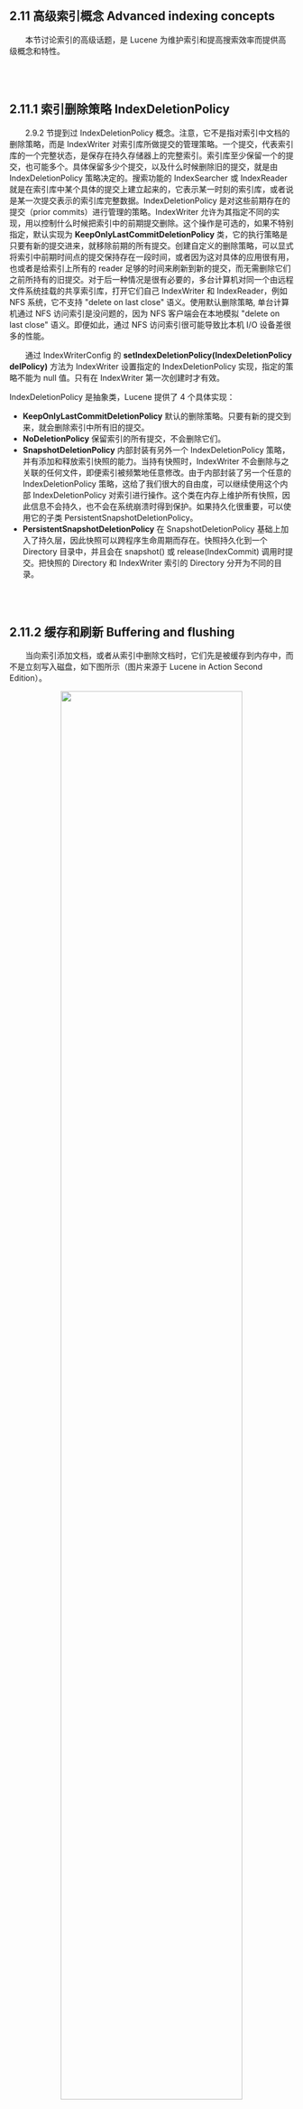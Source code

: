 ## 2.11 高级索引概念 Advanced indexing concepts ##

&emsp;&emsp;本节讨论索引的高级话题，是 Lucene 为维护索引和提高搜索效率而提供高级概念和特性。



<br/><br/>
<a id="1"></a>
## 2.11.1 索引删除策略 IndexDeletionPolicy ##

&emsp;&emsp;2.9.2 节提到过 IndexDeletionPolicy 概念。注意，它不是指对索引中文档的删除策略，而是 IndexWriter 对索引库所做提交的管理策略。一个提交，代表索引库的一个完整状态，是保存在持久存储器上的完整索引。索引库至少保留一个的提交，也可能多个。具体保留多少个提交，以及什么时候删除旧的提交，就是由 IndexDeletionPolicy 策略决定的。搜索功能的 IndexSearcher 或 IndexReader 就是在索引库中某个具体的提交上建立起来的，它表示某一时刻的索引库，或者说是某一次提交表示的索引库完整数据。IndexDeletionPolicy 是对这些前期存在的提交（prior commits）进行管理的策略。IndexWriter 允许为其指定不同的实现，用以控制什么时候把索引中的前期提交删除。这个操作是可选的，如果不特别指定，默认实现为 **KeepOnlyLastCommitDeletionPolicy** 类，它的执行策略是只要有新的提交进来，就移除前期的所有提交。创建自定义的删除策略，可以显式将索引中前期时间点的提交保持存在一段时间，或者因为这对具体的应用很有用，也或者是给索引上所有的 reader 足够的时间来刷新到新的提交，而无需删除它们之前所持有的旧提交。对于后一种情况是很有必要的，多台计算机对同一个由远程文件系统挂载的共享索引库，打开它们自己 IndexWriter 和 IndexReader，例如 NFS 系统，它不支持 "delete on last close" 语义。使用默认删除策略, 单台计算机通过 NFS 访问索引是没问题的，因为 NFS 客户端会在本地模拟 "delete on last close" 语义。即便如此，通过 NFS 访问索引很可能导致比本机 I/O 设备差很多的性能。

&emsp;&emsp;通过 IndexWriterConfig 的 **setIndexDeletionPolicy(IndexDeletionPolicy delPolicy)** 方法为 IndexWriter 设置指定的 IndexDeletionPolicy 实现，指定的策略不能为 null 值。只有在 IndexWriter 第一次创建时才有效。

IndexDeletionPolicy 是抽象类，Lucene 提供了 4 个具体实现：
- **KeepOnlyLastCommitDeletionPolicy** 默认的删除策略。只要有新的提交到来，就会删除索引中所有旧的提交。
- **NoDeletionPolicy** 保留索引的所有提交，不会删除它们。
- **SnapshotDeletionPolicy** 内部封装有另外一个 IndexDeletionPolicy 策略，并有添加和释放索引快照的能力。当持有快照时，IndexWriter 不会删除与之关联的任何文件，即便索引被频繁地任意修改。由于内部封装了另一个任意的 IndexDeletionPolicy 策略，这给了我们很大的自由度，可以继续使用这个内部 IndexDeletionPolicy 对索引进行操作。这个类在内存上维护所有快照，因此信息不会持久，也不会在系统崩溃时得到保护。如果持久化很重要，可以使用它的子类 PersistentSnapshotDeletionPolicy。
- **PersistentSnapshotDeletionPolicy** 在 SnapshotDeletionPolicy 基础上加入了持久层，因此快照可以跨程序生命周期而存在。快照持久化到一个 Directory 目录中，并且会在 snapshot() 或 release(IndexCommit) 调用时提交。把快照的 Directory 和 IndexWriter 索引的 Directory 分开为不同的目录。


<br/><br/>
<a id="2"></a>
## 2.11.2 缓存和刷新 Buffering and flushing ##

&emsp;&emsp;当向索引添加文档，或者从索引中删除文档时，它们先是被缓存到内存中，而不是立刻写入磁盘，如下图所示（图片来源于 Lucene in Action Second Edition）。

<div align=center><img src="../../image/in-memory-document-buffer.png" width="80%" height="80%"/></div>

&emsp;&emsp;这种缓存处理是出于性能的考虑，以最小化磁盘 I/O 操作。Lucene 会定期将缓存中的变化刷新到 Directory 表示的索引库中。

IndexWriter 根据两种条件来触发刷新操作，这些条件由程序控制：
- **所有新增文档占用一定数量的内存时触发**。可以通过 **IndexWriterConfig.setRAMBufferSizeMB(double ramBufferSizeMB)** 设置具体的刷新缓存大小，默认值是 DEFAULT_RAM_BUFFER_SIZE_MB，即默认刷新条件是 16 MB。也可以设置该选项为 DISABLE_AUTO_FLUSH 来禁用内存刷新条件。为了加快索引速度，应该使用较大的内存触发刷新缓存。
- **缓存中添加了足够数量的文档时触发**。可通过 **IndexWriterConfig.setMaxBufferedDocs(int maxBufferedDocs)** 设置一个具体的缓存文档数量，当缓存中新增文档数量超过这个设置值时，触发刷新操作。也将这个选项设置为 DISABLE_AUTO_FLUSH 常量值，表示不使用添加一定文档数量来作为触发刷新操作的条件，而且默认值就是 DISABLE_AUTO_FLUSH，所以默认是不开启文档数量刷新缓存的。

不论先满足哪一种条件，都会触发缓存刷新操作。刷新操作会在 Directory 表示的索库目录内创建新的段文件(segment)，以及该段所包含的其它文件。

&emsp;&emsp;注意，刷新操作把 IndexWriter 内部缓存的状态转移到索引，此时这些变化对新打开的 IndexReader 对象来说还是不可见的，除非调用了 IndexWriter.commit() 或者 IndexWriter.close() 方法，并且 IndexReader 对象重新打开才能看到索引中真正的变化。理解刷新（flush）和提交（commit）二者的区别非常重要。刷新是释放由缓存索引变化占用的内存。而提交是使所有的变化（缓存的以及被刷新的）持久化到磁盘，并在索引中可见。

刷新操作可能会触发索引中一个或多个段的合并操作，段合并操作默认情况下在一个后台线程中执行，因此不会阻塞添加文档的调用。

>**NOTE**:&emsp;当 IndexWriter 对索引进行改变时，新打开的 IndexReader 不会看到这些变化，直到 IndexWriter.commit() 或 IndexWriter.close() 被调用之后，并且 reader 重新打开才能看到这种变化。但对于新打开的近实时搜索 reader 却不同，它能立即看到 IndexWriter 之前对索引所做的修改，而不必等到 IndexWriter.commit() 或 IndexWriter.close() 调用之后。因为近实时搜索的 reader 在打开时，会强制对 writer 进行提交。


<br/><br/>
<a id="3"></a>
## 2.11.3 索引提交 Index commits ##

&emsp;&emsp;每次调用 **IndexWriter** 的 **commit()** 方法时都会创建一个索引提交。如果 **LiveIndexWriterConfig.getCommitOnClose()** 返回 **true** 值，那么 IndexWriter 在调用 close() 方法时也会调用 commit() 方法，因此会创建索引提交。commitOnClose 选项可通过 **IndexWriterConfig.setCommitOnClose(boolean commitOnClose)** 方法设置，默认为 true 值。

&emsp;&emsp;2.11.1节谈论过，一个提交，代表索引库的一个完整状态，是保存在持久存储器上的完整索引，一般是保存在磁盘上。索引库至少保留一个的提交，也可能多个。具体保留多少个提交，以及什么时候删除旧的提交，是由 IndexDeletionPolicy 策略决定的。搜索功能的 IndexSearcher 或 IndexReader 就是在索引库中某个具体的提交上建立起来的，它表示某一时刻的索引库，或者说是某一次提交表示的索引库完整数据。从这一点上看，Lucene 索引的提交（commit）有点类似于代码管理程序中的提交，比如 Git 中 commit 也有类似的概念。只是代码管理库中的提交一般不删除，而是作为整个项目的迭代历史而存在，与索引删除策略中的NoDeletionPolicy 有同样的语义。而一般情况下，Lucene 的索引是不保留这么多提交的，如果是默认删除策略，当对索引做提交时，Lucene 只保留最新的一次提交，将之前的提交全部删除。

&emsp;&emsp;对于新打开或者重新打开的 IndexReader 或 IndexSearcher 看到的只能是最后一次提交的索引，从最后一次提交到当前，IndexWriter 对索引所做的所有改变对 reader 是不可见的，唯一的例外是近实时搜索功能（**near real time, NRT**），它能看到到最近由 InddexWriter 对索引所做的更改，而不必先对这些更改做一次提交。

&emsp;&emsp;提交是一个代价高昂的操作，过于频繁调用会拖慢索引操作吞吐能力。如果由于某些原因要丢弃所有对索引做的改变，可以调用 **IndexWriter.rollback()** 方法来删除当前 IndexWriter 对索引所做的所有改变，使索引恢复到最后一次提交状态。rollback() 操作是不提交从最后一次提交以来的任何变化来关闭当前 IndexWriter 对象，或者是该 IndexWriter 打开之后一直没有进行过任何提交调用，那么 rollback() 将恢复到 IndexWriter 打开之前的状态。rollback() 调用会删除所有创建的临时文件，状态恢复到与最后一次提交一致，或与打开之前状态一致，如果期间调用了 IndexWriter.prepareCommit() 方法，也会被清除。最后，rollback() 操作关闭 IndexWriter 对象，释放索引库 write lock。

下面是 IndexWriter 在提交过程中执行的步骤：
1. 刷新缓存中的所有文档和删除操作。
2. 同步新创建的文件，包括刷新产生的临时文件，以及合并操作结束后产生的文件。IndexWriter 调用 Directory.sync() 方法来执行这一步，该调用不会立即返回，直到把所有待写入的文件内容和元数据都写入到底层 I/O 系统的稳定存储器中。这一步通常会是一个代价高昂的操作，因为它会强制操作系统刷新所有的待写入数据，这种操作对不同的文件系统有不同的代价。对于 FSDirectory 表示的目录来说，会调用操作系统的 fsync 系统调用。
3. 写入并同步下一个 segments_N 文件。一旦这一步完成，IndexReader 立即就会看到最后一次提交以来索引的所有变化。
4. 通过已配置的 IndexDeletionPolicy 策略删除旧的提交，默认是 KeepOnlyLastCommitDeletionPolicy 策略，我们可以创建自己的 IndexDeletionPolicy 策略实现，来自定义删除哪些提交，以及什么时候删除。

&emsp;&emsp;因为旧的索引文件只被最后的提交引用，在有新的提交到来并完成之前它们不会被删除，两次提交之间等待较长的时间，比频繁执行提交的操作，必然会消耗更多的磁盘空间。如果索引库与外部事务资源关联，例如数据库，那么你可能对 Lucene 提供的两段式提交的高级 API 感兴趣。


<br/>
#### 两阶段提交 Two-Phase Commit ####

&emsp;&emsp;对有些应用程序来说，需要提交一个包含 Lucene 索引和其他外部资源的事务，例如数据库，Lucene 为此提供了 **prepareCommit()** 方法。该方法完成了上面步骤列表中的 1 和 2 两个步骤，以及步骤 3 中的大部分操作，但停止于使新的 segments_N 文件对 reader 可见。执行完 prepareCommit() 方法调用之后，可以调用 rollback() 方法放弃这次提交，也可以调用 **commit()** 方法来完成这次提交。prepareCommit() 方法调用完成之后，commit() 的调用会非常快。如果执行过程中出现错误，如遇到 “磁盘已满（disk full）” 异常，会发生在 prepareCommit() 调用阶段，而不是调用 commit() 时，这对保证整个事务完整性是非常有益的表现。把提交分成两个阶段的机制，让我们能够构建包含 Lucene 在内的分布式两阶段提交协议。

<br/>
#### 管理多个提交 Managing Multiple Index Commits ####

&emsp;&emsp;2.11.1 小节提到过，索引中保留多少个提交是由 IndexDeletionPolicy 策略管理的。默认情况下，Lucene 索引只保留一个当前提交，它是最近的提交。但如果实现自定义的提交策略，就可以很容易地在索引中累积多个提交。可以使用 DirectoryReader 的静态方法 **listCommits(Directory dir)** 获取到索引中所有的提交，Directory dir 表示索引所在目录。listCommits() 方法返回 List<IndexCommit> 数据，列表的每个元素为 **IndexCommit** 类型，它表示一个提交的逻辑定义。而 DirectoryReader 的实例方法 **getIndexCommit()** 返回的 **IndexCommit** 表示当前 reader 打开的那个提交，这就是 2.11.1 小节所说的，**一个 IndexReader 或 IndexSearcher 必须在某个具体的提交上打开，才能正常工作**。

&emsp;&emsp;得到索引上的所有的提交之后，就可以遍历列表，来获得每个提交的具体细节信息。例如，如果之前在 IndexWriter 上通过调用 **setLiveCommitData(Iterable<Map.Entry<String,String>> commitUserData)**，或者 **setLiveCommitData(Iterable<Map.Entry<String,String>> commitUserData, boolean doIncrementVersion)** 方法为提交设置了自定义的数据，这时候，就可以通过调用 IndexCommit 的 getUserData() 来得到自定义提供的数据，其结果是 Map<String,String> 类型。这里可以存储一些对我们应用程序有用的数据信息，使我们可以从多个提交中挑出我们感兴趣的那一个。然后通过 DirectoryReader 的静态方法 **open(IndexCommit commit)** 或 **open(IndexCommit commit, Comparator<LeafReader> leafSorter)** 来直接在这个提交上打开 reader，进而通过 **IndexSearcher(IndexReader r)** 构造器创建 IndexSearcher 对象，之后该 searcher 的所有搜索操作都是在这个提交提供的索引上进行。

&emsp;&emsp;应用同样的逻辑，也可以在某个旧的提交上打开一个 **IndexWriter**，但它们的用意是不同的：这是将 IndexWriter 回滚到一个先前的提交上，并在这个先前的提交点上开始索引新文档，在效果上是移除这个提交点之后对索引做的所有更改。这有点像 IndexWriter 的 rollback() 方法，只不过 rollback() 方法只是回滚当前 IndexWriter 最后一个提交之后对索引所做的更改，而让 IndexWriter 打开某个前期提交的操作，是回滚已经提交到索引中的更改，或许是很久以前的提交，中间或许回滚掉多个提交。

&emsp;&emsp;在某个具体的前期提交上打开一个 IndexWriter，可以在创建 IndexWriter 之前，通过 **IndexWriterConfig** 的 **setIndexCommit(IndexCommit commit)** 方法设置提交点，然后通过 **IndexWriter(Directory d, IndexWriterConfig conf)** 创建并打开 IndexWriter 实例对象。IndexWriterConfig 中 commit 默认值为 null，因此默认情况下，IndexWriter 在最近的提交点上打开。



<br/><br/>
<a id="4"></a>
## 2.11.4 ACID 事务和索引一的致性 ACID transactions and index consistency ##

&emsp;&emsp;Lucene 实现了 ACID 事务模型，它是通过限制同时只能打开一个事务，即 writer，来实现这个特性的。下面是 ACID 标准，以及 Lucene 如何符合每一项标准的细节。
- **原子性（Atomic）：** 通过 writer 对索引所做的改变，要么全部提交到索引中，要么全都不提交，没有两者之间的中间状态存在。
- **一致性（Consistency）：** Lucene 索引库也是一致性的。例如，从一个 updateDocument() 操作中，从来不会看到没有对应 addDocument() 的删除操作。在使用 IndexWriter.addIndexes(CodecReader... readers) 和 addIndexes(Directory... dirs) 方法合并多个索引时，要么所有的索引都合并成功并提交创建一个新的 segments_N 文件，要么不提交，所有合并操作失败，不会有任何索引加入到现有索引中。
- **隔离性（Isolation）：** 在 IndexWriter 对索引进行改变时，新打开的 IndexReader 不会看到索引的任何变化，直到 IndexWriter 进行一次成功的提交，IndexReader 重新打开后才能看到索引的变化，IndexReader 只能看到索引中最后一次成功的提交。
- **持久性（Durability）：** 如果应用程序遇到无法处理的异常，JVM 虚拟机崩溃、操作系统死机、或者计算机突然掉电，Lucene 索引库会保持一致，会保留最后一次成功提交中所有的更改。那次提交之后所做的更改会丢失。



<br/><br/>
<a id="5"></a>
## 2.11.5 段合并 Merging ##

&emsp;&emsp;当索引中有太多的索引段时，IndexWriter 就会选择其中的一些来把它们合并成一个更大的段。段合并有如下几个重要好处：
- **段合并会减少索引库中段的数量**。因为一旦合并完成，所有参与合并的旧段就会被删除，只把最后合并成的那一个大段加入索引。由于需要搜索的索引段变少了，因此会加速搜索。段合并也会有效防止由于操作系统限制打开文件描述符数量而造成的错误。
- **段合并会减小索引库的总体大小**。比如说，待合并的索引段中有一些待删除的文档，其实索引删除文档，并不是真正地将文档从索引中删除，而是将这些文档做了删除标记，合并过程会跳过合并这些待删除的文档，彻底移除了这些待删除文档所占用的空间，这样才算真正地将文档从索引库文件中删除。即便待索引段中没有待删除的文档，对于相同一批被索引的文档来说，一个合并的段也会比多个段占用更少的文件空间。

&emsp;&emsp;那么到底什么时候进行合并是必要的？“段太多了（too many segments）”特殊含义是什么？这些都是由 MergePolicy 来决定的。但 MergePolicy 只确定哪些段要参与合并，真正的合并是由 MergeScheduler 来执行的。


<br/>
#### 段合并策略 MergePolicy ####

&emsp;&emsp;IndexWriter 依赖于抽象基类 **MergePolicy** 的子类来确定何时进行段合并。在索引中的段被 IndexWriter 修改的时候，或者是因缓存刷新而增加了新段，亦或者由于调用了 IndexWriter.addIndexes(CodecReader... readers) 或	IndexWriter.addIndexes(Directory... dirs) 而增加了一些新的索引段，也或者是因为前一次合并而可能现在需要级联，这时，IndexWriter 将询问 MergePolicy 以确定当前是否需要进行新的合并操作。如果是，MergePolicy 将精确提供将被合并的段。

&emsp;&emsp;在段发生变化时，IndexWriter 通过调用 MergePolicy 的 **findMerges(MergeTrigger mergeTrigger, SegmentInfos segmentInfos, MergePolicy.MergeContext mergeContext)** 方法来让 MergePolicy 选择需要合并的索引段。该方法返回 **MergePolicy.MergeSpecification** 实例，是一个描述合并操作的列表 List<MergePolicy.OneMerge>，或者返回 null 值表示当前没有需要合并的操作。如果 IndexWriter 调用了 **forceMerge(int maxNumSegments)** 或者 **forceMerge(int maxNumSegments, boolean doWait)** 方法，那么 MergePolicy 的 **findForcedMerges(SegmentInfos segmentInfos, int maxSegmentCount, Map<SegmentCommitInfo,Boolean> segmentsToMerge, MergePolicy.MergeContext mergeContext)** 方法会被调用，返回值与 findMerges() 方法相同。如果 IndexWriter 调用了 **forceMergeDeletes()** 或者 **forceMergeDeletes(boolean doWait)** 方法，那么 MergePolicy 的 **findForcedDeletesMerges(SegmentInfos segmentInfos, MergePolicy.MergeContext mergeContext)** 方法会被调用，返回值与 findMerges() 方法相同。

&emsp;&emsp; Lucene 为 MergePolicy 提供了多个具体子类以适应不同的应用场景：**FilterMergePolicy, LogMergePolicy, NoMergePolicy, TieredMergePolicy** 是 MergePolicy 的直接子类，其中 **TieredMergePolicy** 是 Luecne 为 IndexWriter 提供的默认合并策略。除此之外，FilterMergePolicy 类之下又有 OneMergeWrappingMergePolicy, UpgradeIndexMergePolicy，SoftDeletesRetentionMergePolicy 子类；LogMergePolicy 类之下有 LogByteSizeMergePolicy, LogDocMergePolicy 子类。

&emsp;&emsp;改变 IndexWriter 的合并策略，可以通过 **IndexWriterConfig.setMergePolicy(MergePolicy mergePolicy)** 方法为 IndexWriter 设置合并策略。注意，改变合并策略只对改变之后的合并生效，对改变之前的合并无效。

>**注意**，IndexWriterConfig 默认的合并策略 TieredMergePolicy 是随意选择非连续的段进行合并，这意味着文档的 docID 可能不会一直保持不变。如果这会成为我们程序的一个问题，可以切换使用到 LogByteSizeMergePolicy 或 LogDocMergePolicy。



<br/>
#### 合并调度器 MergeScheduler ####

&emsp;&emsp;合并选择只是第一步，下一步是实际的合并操作的执行。IndexWriter 依赖于 MergeScheduler 合并调度器来完成合并操作。Lucene 为 MergeScheduler 提供了 **ConcurrentMergeScheduler**, **NoMergeScheduler**, **SerialMergeScheduler** 3 个 MergeScheduler 具体实现，其中 **ConcurrentMergeScheduler** 是 IndexWriter 的默认值。所有实现的核心方法是 merge(MergeScheduler.MergeSource mergeSource, MergeTrigger trigger) 用于执行具体的合并操作。

&emsp;&emsp;ConcurrentMergeScheduler 使用后台线程执行合并段操作，而 SerialMergeScheduler 使用调用线程执行段合并，这意味着当合并时，会在当前线程上占用比较长的时间执行合并操作，这会使我们立刻感受到类似 addDocument() 或 deleteDocuments() 方法调用好像卡住了一样，也会执行比较长的时间，直到合并操作执行完毕。

&emsp;&emsp;改变 IndexWriter 的合并调度器，可以通过调用 **IndexWriterConfig.setMergeScheduler(MergeScheduler mergeScheduler)** 为 IndexWriter 设置新的合并调度器选项。

注意，MergePolicy 的 findMerges()、findForcedMerges()、findForcedDeletesMerges() 等方法返回的是 MergePolicy.MergeSpecification 类型值，MergePolicy.MergeSpecification 类型最重要的它含有一个 List<MergePolicy.OneMerge> 公开字段，表示合并操作的列表。 每个 MergePolicy.OneMerge 对象表示的是一个单独的合并操作，其本身包含一个 List<SegmentCommitInfo>，其中包含这个合并操作所包含的索引段。因此，合并策略的 MergePolicy.MergeSpecification 实例的合并操作可能是多个。如果是多个合并操作，那么如果 IndexWriter 使用的是 SerialMergeScheduler 调度器，则多个合并操作会顺序执行，如果使用的是 ConcurrentMergeScheduler 调度器，那么它们会并发执行（will be run concurrently）。 

&emsp;&emsp;一般情况下，自定义 MergePolicy 选项，或者实现自己的 MergePolicy 以及 MergeScheduler 是非常高级的用法。对于大多数应用程序来说，Lucene 的默认设置就已经能够很好地完成任务了。如果对 IndexWriter 什么时候进行缓存刷新以及段合并操作非常好奇，可以调用 2.10 节描述的 setInfoStream() 方法来观察这些操作的细节。


<br/><br/>
<a id="6"></a>
## 2.11.6 合并多个索引 Adding indexes to a index ##

&emsp;&emsp;IndexWriter 提供了将多个索引库合并为一个索引库的方法。当然，在多个索引库上进行搜索也是可以的，Lucene 允许这样做。但将多个索引合并成一个索引也有它的应用场景，比如，有一个巨大的文件集合，比如文件有几百个 TB 大小，甚至几十个 PB 的文件总量，可以把它们切分成一些小的子集，每个子集分别索引到自己的索引库中，它们可以并行运行在不同的线程、进程、或者不同的机器上。然后，将这些子集索引合并到一个完整的索引中。

IndexWriter 提供了如下两个方法来完成上述应用：
- **addIndexes(Directory... dirs)** 将索引数组中所有的索引段加入到本索引中。此方法要获取每个索引目录中的写锁，因此要确保该方法调用期间，没有其它的 IndexWriter 打开或尝试打开每一个参与合并的索引目录。
- **addIndexes(CodecReader... readers)** 将所提供的索引合并到本索引中。其中每一个 CodecReader 都必须是打开的，空的索引段会被丢弃，不会加入到本索引中。此方法将 readers 提供的所有索引作为一个合并操作，因此，如果有非常大数量的 readers，最好是把所有的索引划分为几个组，然后针对每一组进行 addIndexes(CodecReader... readers) 调用。此方法不会使用 MergeScheduler 执行合并操作。

&emsp;&emsp;两个 addIndexes() 方法都是事务性的，除非索引索引都添加完毕，否则不会提交一个新的 segments_N 文件。意思是说，如果在 addIndexes() 过程中发生了异常，例如，磁盘已满（disk full）异常，那么或者没有任何索引加入到本索引中，或者所有的索引都加入到了本索引中。没有发生异常时，加入了其中的几个索引，还有一些没加入的这种中间状态。

&emsp;&emsp;注意，合并多个索引的操作要求当前索引的 Directory 要有 2 倍的磁盘临时自由空间，这包括所有输入索引文件磁盘空间的总和，也包括当前索引占用的起始索引磁盘空间。如果当前起始索引上还有 IndexReader 或 IndexSearcher 打开，那么还要求有起始索引更多的临时空间。

&emsp;&emsp;当然，不能把当前索引也作为 addIndexes() 参数之一传入方法。

&emsp;&emsp;还有一点需要注意，就是所有添加的索引库必须是使用与当前索引库相同的 Lucene 版本创建的。



<br/><br/>
<a id="7"></a>
## 2.11.7 倒排索引 API（Postings APIs） ##


<br/>
#####<font size=3 color=green>Fields</font> #####

Fields 是进入倒排索引的起始入口点，它表示某个具体对象内所包含的域的集合，可以通过多种方式获得：

```
 // access indexed fields for an index segment
 Fields fields = reader.fields();
 // access term vector fields for a specified document
 Fields fields = reader.getTermVectors(docid);
```

Fields 类实现了 Java 的 Iterable 接口，因此很容易迭代其域列表：

```
 // enumerate list of fields
 for (String field : fields) {
   // access the terms for this field
   Terms terms = fields.terms(field);
 }
```


<br/>
#####<font size=3 color=green>Terms</font> #####

Terms 表示某个域中所包含的词项 term 的集合，它暴露出一些元数据和统计信息，以及一个迭代 API。

```
 // metadata about the field
 System.out.println("positions? " + terms.hasPositions());
 System.out.println("offsets? " + terms.hasOffsets());
 System.out.println("payloads? " + terms.hasPayloads());
 // iterate through terms
 TermsEnum termsEnum = terms.iterator(null);
 BytesRef term = null;
 while ((term = termsEnum.next()) != null) {
   doSomethingWith(termsEnum.term());
 }
 
```

TermsEnum 类提供了获取域中词项列表迭代器的方法，还有一些获取有关词项统计信息，以及访问词项的文档和位置信息的方法。

```
 // seek to a specific term
 boolean found = termsEnum.seekExact(new BytesRef("foobar"));
 if (found) {
   // get the document frequency
   System.out.println(termsEnum.docFreq());
   // enumerate through documents
   PostingsEnum docs = termsEnum.postings(null, null);
   // enumerate through documents and positions
   PostingsEnum docsAndPositions = termsEnum.postings(null, null, PostingsEnum.FLAG_POSITIONS);
 }
```

<br/>
#####<font size=3 color=green>Documents</font> #####
PostingsEnum 是 DocIdSetIterator 的一个扩展，因此，可以迭代某个词项上的文档列表，以及某个文档中该词项的词频。

```
 int docid;
 while ((docid = docsEnum.nextDoc()) != DocIdSetIterator.NO_MORE_DOCS) {
   System.out.println(docid);
   System.out.println(docsEnum.freq());
  }
```


<br/>
#####<font size=3 color=green>Positions</font> #####

PostingsEnum 也可以迭代一个词项在文档中的位置，以及与每个位置相关的信息（例如偏移量 offset 和附加信息 payload）。信息是否可用由传递给 TermsEnum.postings(PostingsEnum reuse, int flags)方法的 flag 参数控制。

```
 int docid;
 PostingsEnum postings = termsEnum.postings(null, null, PostingsEnum.FLAG_PAYLOADS | PostingsEnum.FLAG_OFFSETS);
 while ((docid = postings.nextDoc()) != DocIdSetIterator.NO_MORE_DOCS) {
   System.out.println(docid);
   int freq = postings.freq();
   for (int i = 0; i < freq; i++) {
    System.out.println(postings.nextPosition());
    System.out.println(postings.startOffset());
    System.out.println(postings.endOffset());
    System.out.println(postings.getPayload());
   }
 }
```



<br/><br/>
<a id="8"></a>
## 2.11.8 索引库统计信息 Index Statistics ##

<br/>
#####<font size=3 color=green>词项统计信息 Term statistics</font> #####

- **TermsEnum.docFreq()**: 返回至少包含一个本词项的文档数量。对于一个被索引的词项来说，这个统计信息总是可用。注意，该方法也会把删除的文档计算在内，在索引段被合并之后，统计信息会同步更新，因为删除文档被移除了。
- **TermsEnum.totalTermFreq()**: 返回该词项在所有文档中出现次数的总和。类似于 docFreq() 方法，也会把删除的文档计算在内。


<br/>
#####<font size=3 color=green>域统计信息 Field statistics</font> #####

- **Terms.size()**: 返回域中唯一词项的数量。这个统计信息对某些 Terms 实现可能不可用，例如 MultiTerms 其值不能进行有效计算，返回值为 -1。注意，该方法也会把删除的文档计算在内，在索引段被合并之后，统计信息会同步更新，因为删除文档被移除了。
- **Terms.getDocCount()**: 返回至少包含一个该域的任意词项的文档数量。可以认为它是域级别的 docFreq()方法。与 docFreq() 类似，包括已删除的文档。
- **Terms.getSumDocFreq()**: 返回该域倒排表的数量（倒排索引中词项到文档的映射 term-document mappings in the inverted index）。可以认为是本域中所有词项的 TermsEnum.docFreq() 的总和，并且与 docFreq() 类似，包括已删除的文档。
- **Terms.getSumTotalTermFreq()**: 返回该域中所有词元的（token）总和。可以认为是该域中所有词项 TermsEnum.totalTermFreq() 的总和，并且类似于 totalTermFreq()，它也计算被删除文档中的出现次数。



<br/>
#####<font size=3 color=green>索引段的统计信息 Segment statistics</font> #####

- **IndexReader.maxDoc()**: 返回索引库中的文档数量，包括被删除的文档。
- **IndexReader.numDocs()**: 返回索引中存活的文档数量，不包括已被删除的文档。
- **IndexReader.numDeletedDocs()**: 返回索引中被删除的文档数量。
- **Fields.size()**: 返回被索引的域的数量。


<br/>
#####<font size=3 color=green>文档统计信息 Document statistics</font> #####

文档的统计信息在对索引的域进行索引过程中可用：典型的，一个 Similarity 的实现会存储一些这类信息（可能会以有损耗的方式），通过 Similarity.computeNorm(org.apache.lucene.index.FieldInvertState) 方法存储为文档的归一化值（the normalization value）。

- **FieldInvertState.getLength()**: 返回文档中该域的词元数量。注意，这个数值仅仅是 TokenStream.incrementToken() 调用返回 true 的数量，与 PositionIncrementAttribute 中的值无关。
- **FieldInvertState.getNumOverlap()**: 返回文档中该域该的位置提升（position increment）为 0 值的词元数量。这个值可用于计算不考虑人造词元文档的长度，例如同义词。
- **FieldInvertState.getPosition()**: 返回文档中该当前域的累积位置值：从 PositionIncrementAttribute 和 Analyzer.getPositionIncrementGap(java.lang.String) 跨多值域进行计算。
- **FieldInvertState.getOffset()**: 返回文档当前域的字符偏移量总体值。
- **FieldInvertState.getUniqueTermCount()**: 返回文档中当前域唯一词项数量。
- **FieldInvertState.getMaxTermFrequency()**: 返回文档中当前域中跨所有唯一词项的最大词频。













